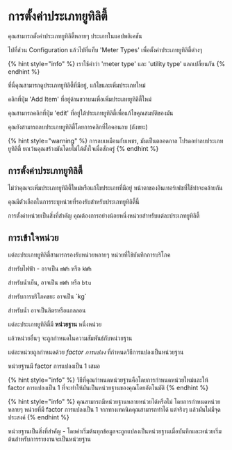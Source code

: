 # การตั้งค่าประเภทยูทิลิตี้

คุณสามารถตั้งค่าประเภทยูทิลิตี้หลายๆ ประเภทในแอปพลิเคชัน

ไปที่ส่วน Configuration แล้วไปที่แท็บ 'Meter Types' เพื่อตั้งค่าประเภทยูทิลิตี้ต่างๆ

{% hint style="info" %}
เราใช้คำว่า 'meter type' และ 'utility type' แลกเปลี่ยนกัน&#x20;
{% endhint %}

ที่นี่คุณสามารถดูประเภทยูทิลิตี้ที่มีอยู่, แก้ไขและเพิ่มประเภทใหม่

คลิกที่ปุ่ม 'Add Item' ที่อยู่ด้านขวาบนเพื่อเพิ่มประเภทยูทิลิตี้ใหม่

คุณสามารถคลิกที่ปุ่ม 'edit' ที่อยู่ใต้ประเภทยูทิลิตี้เพื่อแก้ไขคุณสมบัติของมัน

คุณยังสามารถลบประเภทยูทิลิตี้โดยการคลิกที่ไอคอนลบ (ถังขยะ)

{% hint style="warning" %}
การลบเหมือนกับเพชร, มันเป็นตลอดกาล โปรดอย่าลบประเภทยูทิลิตี้ ยกเว้นคุณสร้างมันโดยไม่ได้ตั้งใจเมื่อสักครู่&#x20;
{% endhint %}



## การตั้งค่าประเภทยูทิลิตี้

ไม่ว่าคุณจะเพิ่มประเภทยูทิลิตี้ใหม่หรือแก้ไขประเภทที่มีอยู่ หน้าตาของอินเทอร์เฟซที่ใช้ทำจะคล้ายกัน

คุณมีตัวเลือกในการระบุหน่วยที่รองรับสำหรับประเภทยูทิลิตี้นี้

การตั้งค่าหน่วยเป็นสิ่งที่สำคัญ คุณต้องการอย่างน้อยหนึ่งหน่วยสำหรับแต่ละประเภทยูทิลิตี้



## การเข้าใจหน่วย

แต่ละประเภทยูทิลิตี้สามารถรองรับหน่วยหลายๆ หน่วยที่ใช้บันทึกการบริโภค

สำหรับไฟฟ้า - อาจเป็น `mWh` หรือ `kWh`

สำหรับน้ำเย็น, อาจเป็น `mWh` หรือ `btu`

สำหรับการบริโภคขยะ อาจเป็น \`kg\`

สำหรับน้ำ อาจเป็นลิตรหรือแกลลอน

แต่ละประเภทยูทิลิตี้มี **หน่วยฐาน** หนึ่งหน่วย

แล้วหน่วยอื่นๆ จะถูกกำหนดในความสัมพันธ์กับหน่วยฐาน

แต่ละหน่วยถูกกำหนดด้วย _factor การแปลง_ ที่กำหนดวิธีการแปลงเป็นหน่วยฐาน

หน่วยฐานมี factor การแปลงเป็น 1 เสมอ

{% hint style="info" %}
วิธีที่คุณกำหนดหน่วยฐานคือโดยการกำหนดหน่วยใหม่และให้ factor การแปลงเป็น 1 ที่จะทำให้มันเป็นหน่วยฐานของคุณโดยอัตโนมัติ
{% endhint %}

{% hint style="info" %}
คุณสามารถมีหน่วยฐานหลายหน่วยได้หรือไม่ โดยการกำหนดหน่วยหลายๆ หน่วยที่มี factor การแปลงเป็น 1 จากทางเทคนิคคุณสามารถทำได้ แต่จริงๆ แล้วมันไม่มีจุดประสงค์
{% endhint %}



หน่วยฐานเป็นสิ่งที่สำคัญ - โดยค่าเริ่มต้นทุกข้อมูลจะถูกแปลงเป็นหน่วยฐานเมื่อบันทึกและหน่วยเริ่มต้นสำหรับการรายงานจะเป็นหน่วยฐาน